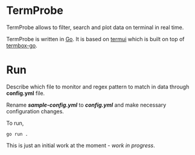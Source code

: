 # TermProbe

TermProbe allows to filter, search and plot data on terminal in real time.   

TermProbe is written in [Go](https://go.dev/). It is based on [termui](https://github.com/gizak/termui) which is built on top of [termbox-go](https://github.com/nsf/termbox-go).   

# Run

Describe which file to monitor and regex pattern to match in data through **config.yml** file.  

Rename **_sample-config.yml_** to **_config.yml_** and make necessary configuration changes.  

To run,
```
go run .
```

This is just an initial work at the moment - _work in progress_.  
